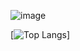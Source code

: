 
![image](https://github.com/zemblabla7/zemblabla7/assets/59145252/f8acd3b7-3188-4e10-8c88-5d928ff7ff74)


[![Top Langs](https://github-readme-stats.vercel.app/api/top-langs/?username=anuraghazra&layout=donut)]
